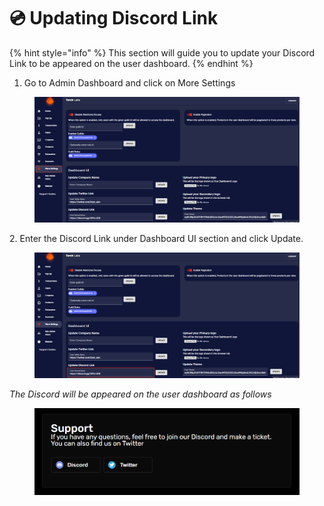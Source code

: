 # 💿 Updating Discord Link

{% hint style="info" %}
This section will guide you to update your Discord Link to be appeared on the user dashboard.
{% endhint %}

1. Go to Admin Dashboard and click on More Settings

<figure><img src="../../.gitbook/assets/1 (21).png" alt=""><figcaption></figcaption></figure>

2\. Enter the Discord Link under Dashboard UI section and click Update.

<figure><img src="../../.gitbook/assets/4 (9).png" alt=""><figcaption></figcaption></figure>



_The Discord will be appeared on the user dashboard as follows_

<figure><img src="../../.gitbook/assets/3 (10).png" alt=""><figcaption></figcaption></figure>
